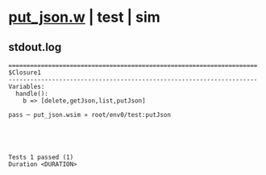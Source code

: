 # [put_json.w](../../../../../../examples/tests/sdk_tests/bucket/put_json.w) | test | sim

## stdout.log
```log
=====================================================================
$Closure1
---------------------------------------------------------------------
Variables:
  handle():
    b => [delete,getJson,list,putJson]

pass ─ put_json.wsim » root/env0/test:putJson
 




Tests 1 passed (1) 
Duration <DURATION>

```


